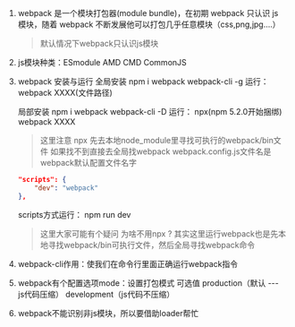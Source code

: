1. webpack 是一个模块打包器(module bundle)，在初期 webpack 只认识 js 模块，随着 webpack 不断发展他可以打包几乎任意模块（css,png,jpg....）
   > 默认情况下webpack只认识js模块
2. js模块种类：ESmodule AMD CMD CommonJS
3. webpack 安装与运行
    全局安装 npm i webpack webpack-cli -g
    运行： webpack XXXX(文件路径)

    局部安装 npm i webpack webpack-cli -D
    运行： npx(npm 5.2.0开始捆绑) webpack XXXX  
    >这里注意 npx 先去本地node_module里寻找可执行的webpack/bin文件 如果找不到直接去全局找webpack
    webpack.config.js文件名是webpack默认配置文件名字

    ```json
    "scripts": {
        "dev": "webpack"
    },
    ```
    scripts方式运行： npm run dev
    > 这里大家可能有个疑问 为啥不用npx ? 其实这里运行webpack也是先本地寻找webpack/bin可执行文件，然后全局寻找webpack命令
4. webpack-cli作用：使我们在命令行里面正确运行webpack指令
5. webpack有个配置选项mode：设置打包模式 可选值 production（默认 --- js代码压缩）  development（js代码不压缩） 

6. webpack不能识别非js模块，所以要借助loader帮忙
    

